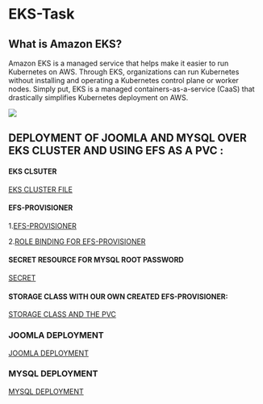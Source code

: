 # EKS-Task


## What is Amazon EKS?

Amazon EKS is a managed service that helps make it easier to run Kubernetes on AWS. Through EKS, organizations can run Kubernetes without installing and operating a Kubernetes control plane or worker nodes. Simply put, EKS is a managed containers-as-a-service (CaaS) that drastically simplifies Kubernetes deployment on AWS.



<img src= "https://www.alfresco.com/sites/www.alfresco.com/files/2018/Nov/amazoneks_twitter.jpg?_buster=CFwpRD-B" />
 
 
 
 ## DEPLOYMENT OF JOOMLA AND MYSQL OVER EKS CLUSTER AND USING EFS AS A PVC :
 
 
 #### EKS CLSUTER
 
 
 [EKS CLUSTER FILE](https://github.com/raghav1674/EKS-Task/blob/master/create_cluster.yml)
 
 #### EFS-PROVISIONER
   
   
  1.[EFS-PROVISIONER](https://github.com/raghav1674/EKS-Task/blob/master/create_efs_provisoner.yml)
  
 
  2.[ROLE BINDING FOR EFS-PROVISIONER](https://github.com/raghav1674/EKS-Task/blob/master/create_rbac.yml)
  
  
  #### SECRET RESOURCE FOR MYSQL ROOT PASSWORD
  
  [SECRET](https://github.com/raghav1674/EKS-Task/blob/master/create_secret.yml)
 
 #### STORAGE CLASS WITH OUR OWN CREATED EFS-PROVISIONER:
 
 [STORAGE CLASS AND THE PVC ](https://github.com/raghav1674/EKS-Task/blob/master/create_storage.yml)


### JOOMLA DEPLOYMENT 

[JOOMLA DEPLOYMENT](https://github.com/raghav1674/EKS-Task/blob/master/create_joomla_deployment.yml)

### MYSQL DEPLOYMENT

[MYSQL DEPLOYMENT](https://github.com/raghav1674/EKS-Task/blob/master/create_sql_deployment.yml)
 
 
 


